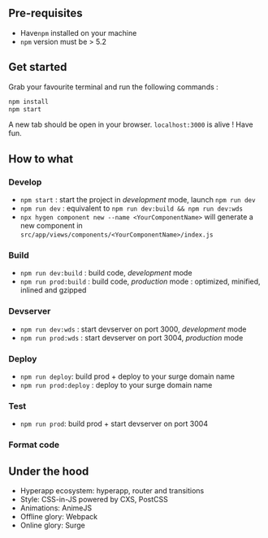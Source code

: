## Pre-requisites

* Have`npm` installed on your machine
* `npm` version must be > 5.2

## Get started

Grab your favourite terminal and run the following commands :

```js
npm install
npm start
```

A new tab should be open in your browser. `localhost:3000` is alive ! Have fun.

## How to what



### Develop
* `npm start` : start the project in *development* mode, launch `npm run dev`
* `npm run dev` : equivalent to `npm run dev:build && npm run dev:wds`
* `npx hygen component new --name <YourComponentName>` will generate a new component in `src/app/views/components/<YourComponentName>/index.js`



### Build
* `npm run dev:build` : build code, *development* mode
* `npm run prod:build` : build code, *production* mode : optimized, minified, inlined and gzipped

### Devserver
* `npm run dev:wds` : start devserver on port 3000, *development* mode
* `npm run prod:wds` : start devserver on port 3004, *production* mode

### Deploy
* `npm run deploy`: build prod + deploy to your surge domain name
* `npm run prod:deploy` : deploy to your surge domain name

### Test
* `npm run prod`: build prod + start devserver on port 3004

### Format code


## Under the hood
- Hyperapp ecosystem: hyperapp, router and transitions
- Style: CSS-in-JS powered by CXS, PostCSS
- Animations: AnimeJS
- Offline glory: Webpack
- Online glory: Surge
